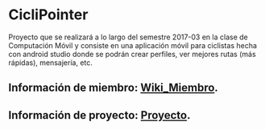 
# CicliPointer

Proyecto que se realizará a lo largo del semestre 2017-03 en la clase de Computación Móvil y consiste en una
aplicación móvil para ciclistas hecha con android studio donde se podrán crear perfiles, ver mejores rutas (más rápidas),
mensajería, etc.


## Información de miembro: [Wiki_Miembro](https://github.com/JFBF/CicliPointer/wiki).
## Información de proyecto: [Proyecto](https://github.com/PUJCompMovM1730/CicliPointer).


